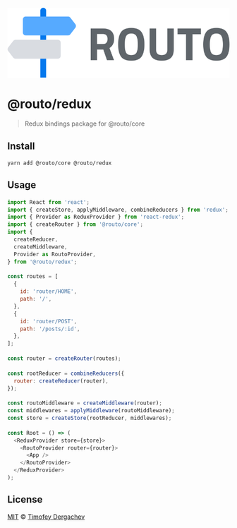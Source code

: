 ![routo](/media/logo.svg)

# @routo/redux

> Redux bindings package for @routo/core

## Install

```sh
yarn add @routo/core @routo/redux
```

## Usage

```js
import React from 'react';
import { createStore, applyMiddleware, combineReducers } from 'redux';
import { Provider as ReduxProvider } from 'react-redux';
import { createRouter } from '@routo/core';
import {
  createReducer,
  createMiddleware,
  Provider as RoutoProvider,
} from '@routo/redux';

const routes = [
  {
    id: 'router/HOME',
    path: '/',
  },
  {
    id: 'router/POST',
    path: '/posts/:id',
  },
];

const router = createRouter(routes);

const rootReducer = combineReducers({
  router: createReducer(router),
});

const routoMiddleware = createMiddleware(router);
const middlewares = applyMiddleware(routoMiddleware);
const store = createStore(rootReducer, middlewares);

const Root = () => (
  <ReduxProvider store={store}>
    <RoutoProvider router={router}>
      <App />
    </RoutoProvider>
  </ReduxProvider>
);
```

## License

[MIT](LICENSE.md) © [Timofey Dergachev](https://exeto.me)

